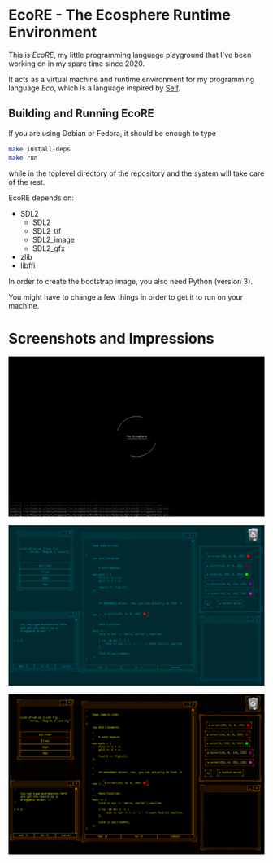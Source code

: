 # EcoRE - The Ecosphere Runtime Environment

This is *EcoRE*, my little programming language playground that I've been working on in my spare time since 2020.

It acts as a virtual machine and runtime environment for my programming language *Eco*, which is a language inspired by [Self](https://selflanguage.org/).


## Building and Running EcoRE

If you are using Debian or Fedora, it should be enough to type

```sh
make install-deps
make run
```

while in the toplevel directory of the repository and the system will take care of the rest.

EcoRE depends on:
 - SDL2
   - SDL2
   - SDL2_ttf
   - SDL2_image
   - SDL2_gfx
 - zlib
 - libffi

In order to create the bootstrap image, you also need Python (version 3).

You might have to change a few things in order to get it to run on your machine.

# Screenshots and Impressions

![A screenshot of EcoRE booting](./doc/repo/resources/eco_loading.png)

![Eco with its standard theme](./doc/repo/resources/eco_standard_theme.png)

![Eco with its pumpkin theme](./doc/repo/resources/eco_pumpkin_theme.png)
